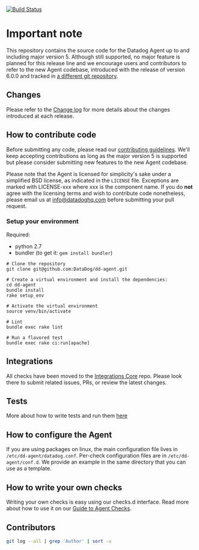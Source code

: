 [![Build Status](https://travis-ci.com/DataDog/dd-agent.svg?branch=master)](https://travis-ci.org/DataDog/dd-agent)

# Important note

This repository contains the source code for the Datadog Agent up to and including
major version 5.
Although still supported, no major feature is planned for this release line and we
encourage users and contributors to refer to the new Agent codebase, introduced
with the release of version 6.0.0 and tracked in
[a different git repository](https://github.com/DataDog/datadog-agent).

## Changes

Please refer to the [Change log](https://github.com/DataDog/dd-agent/blob/master/CHANGELOG.md)
for more details about the changes introduced at each release.

## How to contribute code

Before submitting any code, please read our [contributing guidelines](CONTRIBUTING.md).
We'll keep accepting contributions as long as the major version 5 is supported
but please consider submitting new features to the new Agent codebase.

Please note that the Agent is licensed for simplicity's sake
under a simplified BSD license, as indicated in the `LICENSE` file.
Exceptions are marked with LICENSE-xxx where xxx is the component name.
If you do **not** agree with the licensing terms and wish to contribute code nonetheless,
please email us at <info@datadoghq.com> before submitting your
pull request.

### Setup your environment

Required:

* python 2.7
* bundler (to get it: `gem install bundler`)

```
# Clone the repository
git clone git@github.com:DataDog/dd-agent.git

# Create a virtual environment and install the dependencies:
cd dd-agent
bundle install
rake setup_env

# Activate the virtual environment
source venv/bin/activate

# Lint
bundle exec rake lint

# Run a flavored test
bundle exec rake ci:run[apache]
```

## Integrations

All checks have been moved to the [Integrations Core](https://github.com/DataDog/integrations-core) repo.
Please look there to submit related issues, PRs, or review the latest changes.

## Tests

More about how to write tests and run them [here](tests/README.md)

## How to configure the Agent

If you are using packages on linux, the main configuration file lives
in `/etc/dd-agent/datadog.conf`. Per-check configuration files are in
`/etc/dd-agent/conf.d`. We provide an example in the same directory
that you can use as a template.

## How to write your own checks

Writing your own checks is easy using our checks.d interface. Read more about
how to use it on our [Guide to Agent Checks](http://docs.datadoghq.com/guides/agent_checks/).

## Contributors

```bash
git log --all | grep 'Author' | sort -u
```
